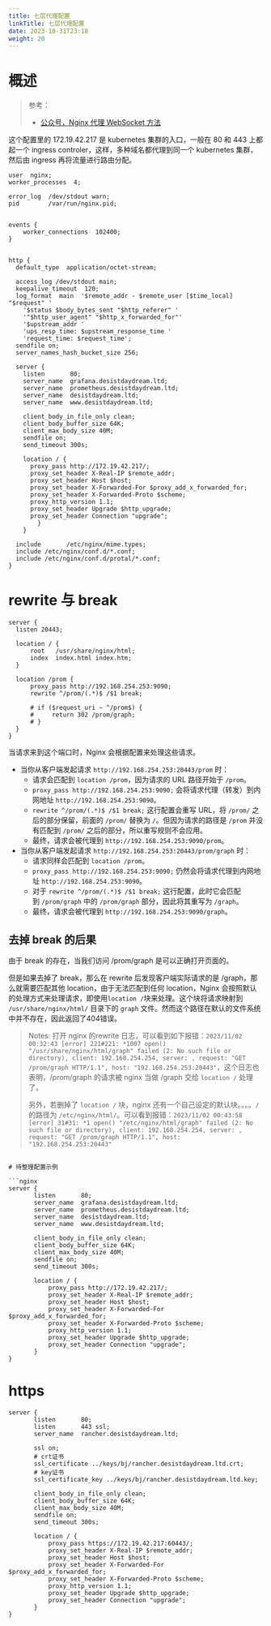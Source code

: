 ```yaml
---
title: 七层代理配置
linkTitle: 七层代理配置
date: 2023-10-31T23:18
weight: 20
---
```


# 概述

> 参考：
> 
> - [公众号，Nginx 代理 WebSocket 方法](https://mp.weixin.qq.com/s/27IuQAe8UZGXIdNApE2Ljg)

这个配置里的 172.19.42.217 是 kubernetes 集群的入口，一般在 80 和 443 上都起一个 ingress controler，这样，多种域名都代理到同一个 kubernetes 集群，然后由 ingress 再将流量进行路由分配。

```nginx
user  nginx;
worker_processes  4;

error_log  /dev/stdout warn;
pid        /var/run/nginx.pid;


events {
    worker_connections  102400;
}


http {
  default_type  application/octet-stream;

  access_log /dev/stdout main;
  keepalive_timeout  120;
  log_format  main  '$remote_addr - $remote_user [$time_local] "$request" '
    '$status $body_bytes_sent "$http_referer" '
    '"$http_user_agent" "$http_x_forwarded_for"'
    '$upstream_addr '
    'ups_resp_time: $upstream_response_time '
    'request_time: $request_time';
  sendfile on;
  server_names_hash_bucket_size 256;

  server {
    listen       80;
    server_name  grafana.desistdaydream.ltd;
    server_name  prometheus.desistdaydream.ltd;
    server_name  desistdaydream.ltd;
    server_name  www.desistdaydream.ltd;

    client_body_in_file_only clean;
    client_body_buffer_size 64K;
    client_max_body_size 40M;
    sendfile on;
    send_timeout 300s;

    location / {
      proxy_pass http://172.19.42.217/;
      proxy_set_header X-Real-IP $remote_addr;
      proxy_set_header Host $host;
      proxy_set_header X-Forwarded-For $proxy_add_x_forwarded_for;
      proxy_set_header X-Forwarded-Proto $scheme;
      proxy_http_version 1.1;
      proxy_set_header Upgrade $http_upgrade;
      proxy_set_header Connection "upgrade";
		}
	}

  include       /etc/nginx/mime.types;
  include /etc/nginx/conf.d/*.conf;
  include /etc/nginx/conf.d/protal/*.conf;
}
```

# rewrite 与 break

```nginx
server {
  listen 20443;

  location / {
      root   /usr/share/nginx/html;
      index  index.html index.htm;
  }

  location /prom {
      proxy_pass http://192.168.254.253:9090;
      rewrite ^/prom/(.*)$ /$1 break;

      # if ($request_uri ~ ^/prom$) {
      #     return 302 /prom/graph;
      # }
  }
}
```

当请求来到这个端口时，Nginx 会根据配置来处理这些请求。

- 当你从客户端发起请求 `http://192.168.254.253:20443/prom` 时：
  - 请求会匹配到 `location /prom`，因为请求的 URL 路径开始于 `/prom`。
  - `proxy_pass http://192.168.254.253:9090;` 会将请求代理（转发）到内网地址 `http://192.168.254.253:9090`。
  - `rewrite ^/prom/(.*)$ /$1 break;` 这行配置会重写 URL，将 `/prom/` 之后的部分保留，前面的 `/prom/` 替换为 `/`。但因为请求的路径是 `/prom` 并没有匹配到 `/prom/` 之后的部分，所以重写规则不会应用。
  - 最终，请求会被代理到 `http://192.168.254.253:9090/prom`。
- 当你从客户端发起请求 `http://192.168.254.253:20443/prom/graph` 时：
  - 请求同样会匹配到 `location /prom`。
  - `proxy_pass http://192.168.254.253:9090;` 仍然会将请求代理到内网地址 `http://192.168.254.253:9090`。
  - 对于 `rewrite ^/prom/(.*)$ /$1 break;` 这行配置，此时它会匹配到 `/prom/graph` 中的 `/prom/graph` 部分，因此将其重写为 `/graph`。
  - 最终，请求会被代理到 `http://192.168.254.253:9090/graph`。

## 去掉 break 的后果

由于 break 的存在，当我们访问 /prom/graph 是可以正确打开页面的。

但是如果去掉了 break，那么在 rewrite 后发现客户端实际请求的是 /graph，那么就需要匹配其他 location，由于无法匹配到任何 location，Nginx 会按照默认的处理方式来处理请求，即使用`location /`块来处理。这个块将请求映射到 `/usr/share/nginx/html/` 目录下的 `graph` 文件。然而这个路径在默认的文件系统中并不存在，因此返回了404错误。

> Notes: 打开 nginx 的rewrite 日志，可以看到如下报错：`2023/11/02 00:32:43 [error] 221#221: *1007 open() "/usr/share/nginx/html/graph" failed (2: No such file or directory), client: 192.168.254.254, server: , request: "GET /prom/graph HTTP/1.1", host: "192.168.254.253:20443"`，这个日志也表明，/prom/graph 的请求被 nginx 当做 /graph 交给 `location /` 处理了。
> 
> 另外，若删掉了 `location /` 块，nginx 还有一个自己设定的默认块。。。。`/` 的路径为 `/etc/nginx/html/`。可以看到报错：`2023/11/02 00:43:58 [error] 31#31: *1 open() "/etc/nginx/html/graph" failed (2: No such file or directory), client: 192.168.254.254, server: , request: "GET /prom/graph HTTP/1.1", host: "192.168.254.253:20443"
`

```

# 待整理配置示例

```nginx
server {
       listen       80;
       server_name  grafana.desistdaydream.ltd;
       server_name  prometheus.desistdaydream.ltd;
       server_name  desistdaydream.ltd;
       server_name  www.desistdaydream.ltd;

       client_body_in_file_only clean;
       client_body_buffer_size 64K;
       client_max_body_size 40M;
       sendfile on;
       send_timeout 300s;

       location / {
           proxy_pass http://172.19.42.217/;
           proxy_set_header X-Real-IP $remote_addr;
           proxy_set_header Host $host;
           proxy_set_header X-Forwarded-For $proxy_add_x_forwarded_for;
           proxy_set_header X-Forwarded-Proto $scheme;
           proxy_http_version 1.1;
           proxy_set_header Upgrade $http_upgrade;
           proxy_set_header Connection "upgrade";
       }
}
```

# https

```nginx
server {
       listen       80;
       listen       443 ssl;
       server_name  rancher.desistdaydream.ltd;

       ssl on;
       # crt证书
       ssl_certificate ../keys/bj/rancher.desistdaydream.ltd.crt;
       # key证书
       ssl_certificate_key ../keys/bj/rancher.desistdaydream.ltd.key;

       client_body_in_file_only clean;
       client_body_buffer_size 64K;
       client_max_body_size 40M;
       sendfile on;
       send_timeout 300s;

       location / {
           proxy_pass https://172.19.42.217:60443/;
           proxy_set_header X-Real-IP $remote_addr;
           proxy_set_header Host $host;
           proxy_set_header X-Forwarded-For $proxy_add_x_forwarded_for;
           proxy_set_header X-Forwarded-Proto $scheme;
           proxy_http_version 1.1;
           proxy_set_header Upgrade $http_upgrade;
           proxy_set_header Connection "upgrade";
       }
}
```
